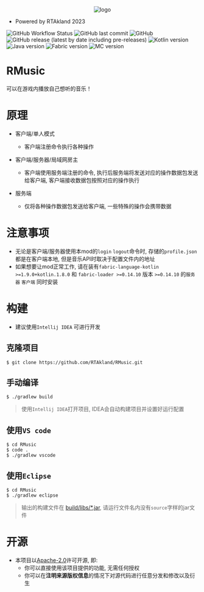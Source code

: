 <div style="text-align: center"><img src="https://static.rtast.cn/static/icon.png" alt="logo"></div>

* Powered by RTAkland 2023

![GitHub Workflow Status](https://img.shields.io/github/actions/workflow/status/RTAkland/RMusic/build.yml)
![GitHub last commit](https://img.shields.io/github/last-commit/RTAkland/RMusic)
![GitHub](https://img.shields.io/github/license/RTAkland/RMusic?label=license&logo=apache)
![GitHub release (latest by date including pre-releases)](https://img.shields.io/github/v/release/RTAkland/RMusic?include_prereleases)
![Kotlin version](https://img.shields.io/badge/Kotlin-1.8.0-blueviolet?logo=kotlin)
![Java version](https://img.shields.io/badge/Java-17-brown)
![Fabric version](https://img.shields.io/badge/FabricLoader-0.14.10-brown)
![MC version](https://img.shields.io/badge/MC-1.19.2-pink?logo=minecraft)

# RMusic

可以在游戏内播放自己想听的音乐！

# 原理

- 客户端/单人模式
    - 客户端注册命令执行各种操作

- 客户端/服务器/局域网房主
    - 客户端使用服务端注册的命令, 执行后服务端将发送对应的操作数据包发送给客户端, 客户端接收数据包按照对应的操作执行

- 服务端
    - 仅将各种操作数据包发送给客户端, 一些特殊的操作会携带数据

# 注意事项

* 无论是客户端/服务器使用本mod的`login` `logout`命令时, 存储的`profile.json`都是在客户端本地, 但是音乐API时取决于配置文件内的地址
* 如果想要让mod正常工作, 请在装有`fabric-language-kotlin >=1.9.0+kotlin.1.8.0` 和 `fabric-loader >=0.14.10`
  版本 `>=0.14.10` 的`服务器` `客户端` 同时安装

# 构建

* 建议使用`Intellij IDEA` 可进行开发

## 克隆项目

```shell
$ git clone https://github.com/RTAkland/RMusic.git
```

## 手动编译

```shell
$ ./gradlew build
```

> 使用`Intellij IDEA`打开项目, IDEA会自动构建项目并设置好运行配置

## 使用`VS code`

```shell
$ cd RMusic
$ code .
$ ./gradlew vscode
```

## 使用`Eclipse`

```shell
$ cd RMusic
$ ./gradlew eclipse
```

> 输出的构建文件在 [build/libs/*.jar](build/libs), 请运行文件名内没有`source`字样的jar文件

# 开源

- 本项目以[Apache-2.0](./LICENSE)许可开源, 即:
    - 你可以直接使用该项目提供的功能, 无需任何授权
    - 你可以在**注明来源版权信息**的情况下对源代码进行任意分发和修改以及衍生
